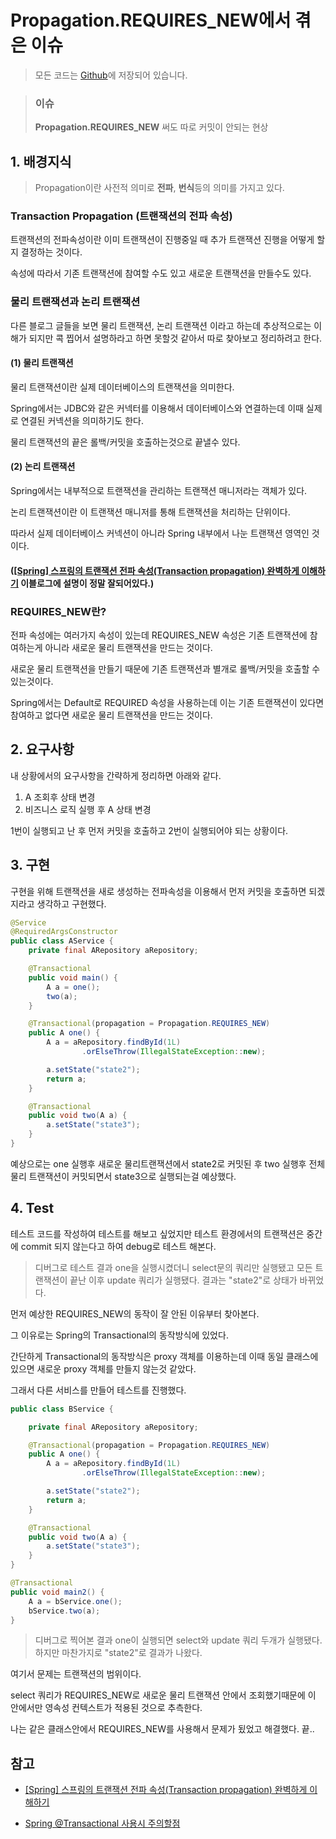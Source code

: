 # Propagation.REQUIRES_NEW에서 겪은 이슈

> 모든 코드는 [Github](https://github.com/TeTedo/blog-code/tree/main/spring-boot-jackson)에 저장되어 있습니다.

> ### 이슈
>
> **Propagation.REQUIRES_NEW** 써도 따로 커밋이 안되는 현상

## 1. 배경지식

> Propagation이란 사전적 의미로 **전파**, **번식**등의 의미를 가지고 있다.

### Transaction Propagation (트랜잭션의 전파 속성)

트랜잭션의 전파속성이란 이미 트랜잭션이 진행중일 때 추가 트랜잭션 진행을 어떻게 할지 결정하는 것이다.

속성에 따라서 기존 트랜잭션에 참여할 수도 있고 새로운 트랜잭션을 만들수도 있다.

### 물리 트랜잭션과 논리 트랜잭션

다른 블로그 글들을 보면 물리 트랜잭션, 논리 트랜잭션 이라고 하는데 추상적으로는 이해가 되지만 콕 찝어서 설명하라고 하면 못할것 같아서 따로 찾아보고 정리하려고 한다.

#### (1) 물리 트랜잭션

물리 트랜잭션이란 실제 데이터베이스의 트랜잭션을 의미한다.

Spring에서는 JDBC와 같은 커넥터를 이용해서 데이터베이스와 연결하는데 이때 실제로 연결된 커넥션을 의미하기도 한다.

물리 트랜잭션의 끝은 롤백/커밋을 호출하는것으로 끝낼수 있다.

#### (2) 논리 트랜잭션

Spring에서는 내부적으로 트랜잭션을 관리하는 트랜잭션 매니저라는 객체가 있다.

논리 트랜잭션이란 이 트랜잭션 매니저를 통해 트랜잭션을 처리하는 단위이다.

따라서 실제 데이터베이스 커넥션이 아니라 Spring 내부에서 나눈 트랜잭션 영역인 것이다.

#### ([[Spring] 스프링의 트랜잭션 전파 속성(Transaction propagation) 완벽하게 이해하기](https://mangkyu.tistory.com/269) 이블로그에 설명이 정말 잘되어있다.)

### REQUIRES_NEW란?

전파 속성에는 여러가지 속성이 있는데 REQUIRES_NEW 속성은 기존 트랜잭션에 참여하는게 아니라 새로운 물리 트랜잭션을 만드는 것이다.

새로운 물리 트랜잭션을 만들기 때문에 기존 트랜잭션과 별개로 롤백/커밋을 호출할 수 있는것이다.

Spring에서는 Default로 REQUIRED 속성을 사용하는데 이는 기존 트랜잭션이 있다면 참여하고 없다면 새로운 물리 트랜잭션을 만드는 것이다.

## 2. 요구사항

내 상황에서의 요구사항을 간략하게 정리하면 아래와 같다.

1. A 조회후 상태 변경
2. 비즈니스 로직 실행 후 A 상태 변경

1번이 실행되고 난 후 먼저 커밋을 호출하고 2번이 실행되어야 되는 상황이다.

## 3. 구현

구현을 위해 트랜잭션을 새로 생성하는 전파속성을 이용해서 먼저 커밋을 호출하면 되겠지라고 생각하고 구현했다.

```java
@Service
@RequiredArgsConstructor
public class AService {
    private final ARepository aRepository;

    @Transactional
    public void main() {
        A a = one();
        two(a);
    }

    @Transactional(propagation = Propagation.REQUIRES_NEW)
    public A one() {
        A a = aRepository.findById(1L)
                .orElseThrow(IllegalStateException::new);

        a.setState("state2");
        return a;
    }

    @Transactional
    public void two(A a) {
        a.setState("state3");
    }
}
```

예상으로는 one 실행후 새로운 물리트랜잭션에서 state2로 커밋된 후 two 실행후 전체 물리 트랜잭션이 커밋되면서 state3으로 실행되는걸 예상했다.

## 4. Test

테스트 코드를 작성하여 테스트를 해보고 싶었지만 테스트 환경에서의 트랜잭션은 중간에 commit 되지 않는다고 하여 debug로 테스트 해본다.

> 디버그로 테스트 결과 one을 실행시켰더니 select문의 쿼리만 실행됐고 모든 트랜잭션이 끝난 이후 update 쿼리가 실행됐다. 결과는 "state2"로 상태가 바뀌었다.

먼저 예상한 REQUIRES_NEW의 동작이 잘 안된 이유부터 찾아본다.

그 이유로는 Spring의 Transactional의 동작방식에 있었다.

간단하게 Transactional의 동작방식은 proxy 객체를 이용하는데 이때 동일 클래스에 있으면 새로운 proxy 객체를 만들지 않는것 같았다.

그래서 다른 서비스를 만들어 테스트를 진행했다.

```java
public class BService {

    private final ARepository aRepository;

    @Transactional(propagation = Propagation.REQUIRES_NEW)
    public A one() {
        A a = aRepository.findById(1L)
                .orElseThrow(IllegalStateException::new);

        a.setState("state2");
        return a;
    }

    @Transactional
    public void two(A a) {
        a.setState("state3");
    }
}

@Transactional
public void main2() {
    A a = bService.one();
    bService.two(a);
}
```

> 디버그로 찍어본 결과 one이 실행되면 select와 update 쿼리 두개가 실행됐다. 하지만 마찬가지로 "state2"로 결과가 나왔다.

여기서 문제는 트랜잭션의 범위이다.

select 쿼리가 REQUIRES_NEW로 새로운 물리 트랜잭션 안에서 조회했기때문에 이 안에서만 영속성 컨텍스트가 적용된 것으로 추측한다.

나는 같은 클래스안에서 REQUIRES_NEW를 사용해서 문제가 됬었고 해결했다. 끝..

## 참고

- [[Spring] 스프링의 트랜잭션 전파 속성(Transaction propagation) 완벽하게 이해하기](https://mangkyu.tistory.com/269)

- [Spring @Transactional 사용시 주의할점](https://velog.io/@roro/Spring-Transactional-%EC%82%AC%EC%9A%A9%EC%8B%9C-%EC%A3%BC%EC%9D%98%ED%95%A0%EC%A0%90)

